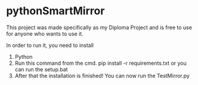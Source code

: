 # pythonSmartMirror
This project was made specifically as my Diploma Project and is free to use for anyone who wants to use it.

In order to run it, you need to install
1. Python
2. Run this command from the cmd. pip install -r requirements.txt or you can run the setup.bat
3. After that the installation is finished! You can now run the TestMirror.py
